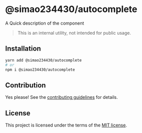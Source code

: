 # @simao234430/autocomplete

A Quick description of the component

> This is an internal utility, not intended for public usage.

## Installation

```sh
yarn add @simao234430/autocomplete
# or
npm i @simao234430/autocomplete
```

## Contribution

Yes please! See the
[contributing guidelines](https://github.com/xiaosimao123/yooui/blob/master/CONTRIBUTING.md)
for details.

## License

This project is licensed under the terms of the
[MIT license](https://github.com/xiaosimao123/yooui/blob/master/LICENSE).
